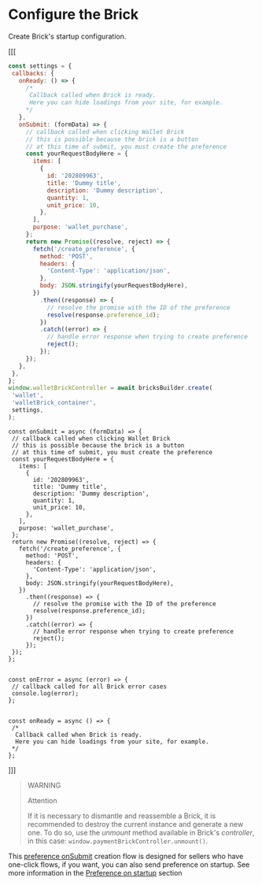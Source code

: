 # Configure the Brick

Create Brick's startup configuration.

[[[
```Javascript
const settings = {
 callbacks: {
   onReady: () => {
     /*
      Callback called when Brick is ready.
      Here you can hide loadings from your site, for example.
     */
   },
   onSubmit: (formData) => {
     // callback called when clicking Wallet Brick
     // this is possible because the brick is a button
     // at this time of submit, you must create the preference
     const yourRequestBodyHere = {
       items: [
         {
           id: '202809963',
           title: 'Dummy title',
           description: 'Dummy description',
           quantity: 1,
           unit_price: 10,
         },
       ],
       purpose: 'wallet_purchase',
     };
     return new Promise((resolve, reject) => {
       fetch('/create_preference', {
         method: 'POST',
         headers: {
           'Content-Type': 'application/json',
         },
         body: JSON.stringify(yourRequestBodyHere),
       })
         .then((response) => {
           // resolve the promise with the ID of the preference
           resolve(response.preference_id);
         })
         .catch((error) => {
           // handle error response when trying to create preference
           reject();
         });
     });
   },
 },
};
window.walletBrickController = await bricksBuilder.create(
 'wallet',
 'walletBrick_container',
 settings,
);
```
```react-jsx
const onSubmit = async (formData) => {
 // callback called when clicking Wallet Brick
 // this is possible because the brick is a button
 // at this time of submit, you must create the preference
 const yourRequestBodyHere = {
   items: [
     {
       id: '202809963',
       title: 'Dummy title',
       description: 'Dummy description',
       quantity: 1,
       unit_price: 10,
     },
   ],
   purpose: 'wallet_purchase',
 };
 return new Promise((resolve, reject) => {
   fetch('/create_preference', {
     method: 'POST',
     headers: {
       'Content-Type': 'application/json',
     },
     body: JSON.stringify(yourRequestBodyHere),
   })
     .then((response) => {
       // resolve the promise with the ID of the preference
       resolve(response.preference_id);
     })
     .catch((error) => {
       // handle error response when trying to create preference
       reject();
     });
 });
};


const onError = async (error) => {
 // callback called for all Brick error cases
 console.log(error);
};


const onReady = async () => {
 /*
  Callback called when Brick is ready.
  Here you can hide loadings from your site, for example.
 */
};
```
]]]

> WARNING
> 
> Attention
>
> If it is necessary to dismantle and reassemble a Brick, it is recommended to destroy the current instance and generate a new one. To do so, use the *unmount* method available in Brick's *controller*, in this case: `window.paymentBrickController.unmount()`.

This [preference onSubmit](/developers/en/docs/checkout-bricks/wallet-brick/configure-integration/preference-onsubmit) creation flow is designed for sellers who have one-click flows, if you want, you can also send preference on startup. See more information in the [Preference on startup](/developers/en/docs/checkout-bricks/wallet-brick/configure-integration/preference-startup) section